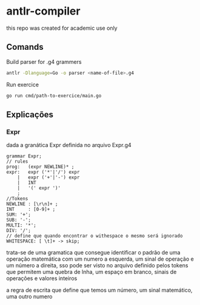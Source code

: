 # antlr-compiler

this repo was created for academic use only

## Comands

Build parser for .g4 grammers

```bash
antlr -Dlanguage=Go -o parser <name-of-file>.g4
```

Run exercice
```bash
go run cmd/path-to-exercice/main.go
```

## Explicações

### Expr

dada a granática Expr definida no arquivo Expr.g4

```
grammar Expr;		
// rules
prog:	(expr NEWLINE)* ;
expr:	expr ('*'|'/') expr
    |	expr ('+'|'-') expr
    |	INT
    |	'(' expr ')'
    ;
//Tokens
NEWLINE : [\r\n]+ ;
INT     : [0-9]+ ;
SUM: '+';
SUB: '-';
MULTI: '*';
DIV: '/';
// define que quando encontrar o withespace o mesmo será ignorado
WHITESPACE: [ \t]+ -> skip;

```

trata-se de uma gramatica que consegue identificar o padrão de uma operação matemática com um numero a esquerda, um sinal de operação e um número a direita, sso pode ser visto no arquivo definido pelos tokens que permitem uma quebra de lnha, um espaço em branco, sinais de operações e valores inteiros

a regra de escrita que define que temos um número, um sinal matemático, uma outro numero

